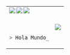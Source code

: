 <table>
<tr>
<td>
  
  <a href="https://gihub.com/RicardoValladares">
  <img align="left" src="https://visitor-badge.glitch.me/badge?page_id=RicardoValladares" />
</a>
<a href="https://gitlab.com/RicardoValladares">
  <img align="left" src="https://img.shields.io/badge/gitlab-%23D35400.svg?&style=for-the-badge&logo=gitlab&logoColor=white" />
</a>
<a href="https://bitbucket.org/R_A_V_R_/">
  <img align="left" src="https://img.shields.io/badge/bitbucket-%230080FF.svg?&style=for-the-badge&logo=bitbucket&logoColor=white" />
</a>
  
  
  <br><br>

```bash
> Hola Mundo_
``` 
  
</td>
  
  
  <td>
    <img src = "https://github-readme-stats.vercel.app/api/top-langs/?username=RicardoValladares&layout=compact&langs_count=10&hide=html,css&theme=tokyonight">
  </td>
  
</tr>
</table>





<br>


